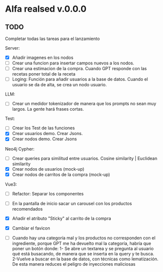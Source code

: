 # Alfa realsed v.0.0.0
## TODO

Completar todas las tareas para el lanzamiento

Server:
- [X] Añadir imagenes en los nodos
- [ ] Crear una funcion para insertar campos nuevos a los nodos.
- [ ] Crear una estimacion de la compra. Cuando GPT responde con las recetas poner total de la receta
- [ ] Loging: Función para añadir usuarios a la base de datos. Cuando el usuario se da de alta, se crea un nodo usuario.

LLM:
- [ ] Crear un medidor tokenizador de manera que los prompts no sean muy largos. La gente hará frases cortas. 

Test:
- [ ] Crear los Test de las funciones
- [X] Crear usuarios demo. Crear Jsons.
- [X] Crear nodos demo. Crear Jsons

Neo4j Cypher:
- [ ] Crear queries para similitud entre usuarios. Cosine similarity | Euclidean similarity
- [X] Crear nodos de usuarios (mock-up)
- [X] Crear nodos de carritos de la compra (mock-up)

Vue3:
- [ ] Refactor: Separar los componentes
- [ ] En la pantalla de inicio sacar un carousel con los productos recomendados
- [X] Añadir el atributo "Sticky" al carrito de la compra
- [X] Cambiar el favicon
- [ ] Cuando hay una categoría mal y los productos no corresponden con el ingrediente, porque GPT me ha devuelto mal la categoría, habría que poner un botón donde:
	    1- Se abre un textarea y se pregunta al usuario qué está busacando, de manera que se inserta en la query y te busca.
      2-Vuelve  a buscar en la base de datos, con técnicas como lematización. De esta manera reduces el peligro de inyecciones maliciosas

